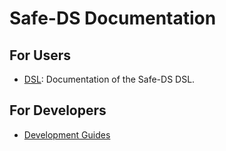 # Safe-DS Documentation

## For Users

* [DSL][dsl]: Documentation of the Safe-DS DSL.

## For Developers

* [Development Guides][developers]

[dsl]: DSL/README.md
[developers]: Development/README.md
